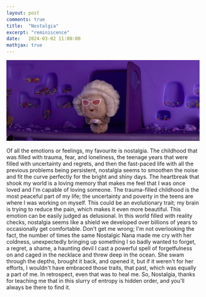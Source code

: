 ```yaml
---
layout: post
comments: true
title:  "Nostalgia"
excerpt: "reminiscence"
date:   2024-03-02 11:00:00
mathjax: true
---
```


![Nostalgia from inside out](../assets/nostalgia.jpg)


Of all the emotions or feelings, my favourite is nostalgia. The childhood that was filled with trauma, fear, and loneliness, the teenage years that were filled with uncertainty and regrets, and then the fast-paced life with all the previous problems being persistent, nostalgia seems to smoothen the noise and fit the curve perfectly for the bright and shiny days. The heartbreak that shook my world is a loving memory that makes me feel that I was once loved and I'm capable of loving someone. The trauma-filled childhood is the most peaceful part of my life; the uncertainty and poverty in the teens are where I was working on myself. This could be an evolutionary trait; my brain is trying to reduce the pain, which makes it even more beautiful. This emotion can be easily judged as delusional. In this world filled with reality checks, nostalgia seems like a shield we developed over billions of years to occasionally get comfortable. Don't get me wrong; I'm not overlooking the fact, the number of times the same Nostalgic Nana made me cry with her coldness, unexpectedly bringing up something I so badly wanted to forget, a regret, a shame, a haunting devil I cast a powerful spell of forgetfulness on and caged in the necklace and threw deep in the ocean. She swam through the depths, brought it back, and opened it, but if it weren't for her efforts, I wouldn't have embraced those traits, that past, which was equally a part of me. In retrospect, even that was to heal me. So, Nostalgia, thanks for teaching me that in this slurry of entropy is hidden order, and you'll always be there to find it.